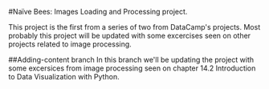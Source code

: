 #Naïve Bees: Images Loading and Processing project.

This project is the first from a series of two from DataCamp's projects. Most probably this project will be updated with some excercises seen on other projects related to image processing.

##Adding-content branch
In this branch we'll be updating the project with some excersices from image processing seen on chapter 14.2 Introduction to Data Visualization with Python.